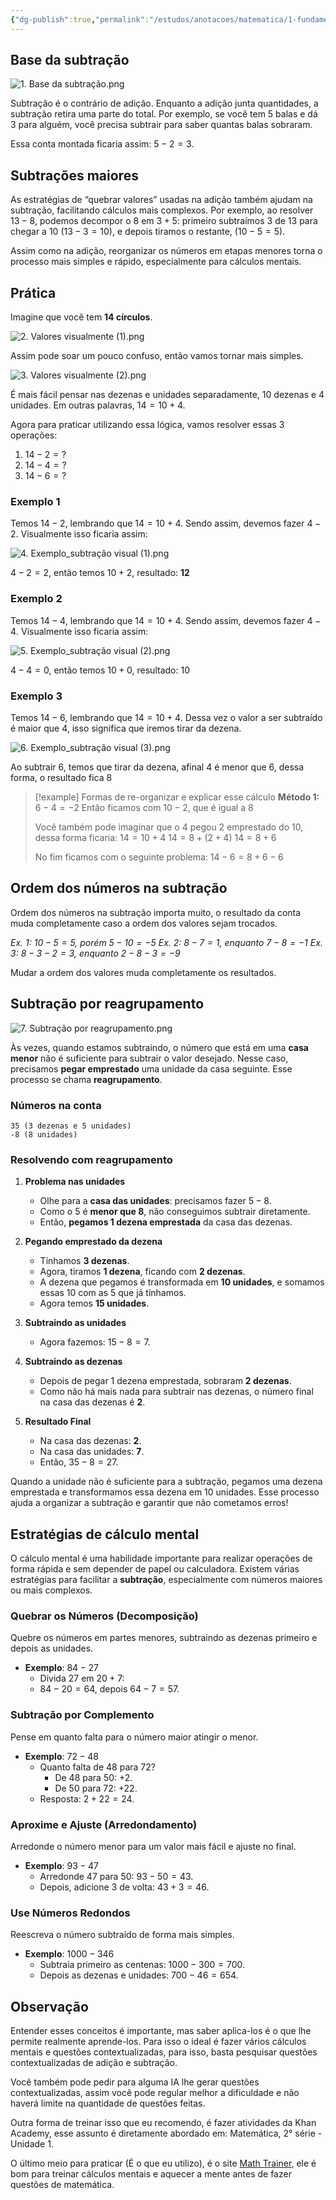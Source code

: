```yaml
---
{"dg-publish":true,"permalink":"/estudos/anotacoes/matematica/1-fundamental-1/2-operacoes/2-2-subtracao/"}
---
```


## Base da subtração

![1. Base da subtração.png](/img/user/assets/Notas/Matem%C3%A1tica%20e%20Natureza/1.%20Fundamental%201/2.%20Opera%C3%A7%C3%B5es/2.2.%20Subtra%C3%A7%C3%A3o/1.%20Base%20da%20subtra%C3%A7%C3%A3o.png)

Subtração é o contrário de adição. Enquanto a adição junta quantidades, a subtração retira uma parte do total. Por exemplo, se você tem 5 balas e dá 3 para alguém, você precisa subtrair para saber quantas balas sobraram.

Essa conta montada ficaria assim: $5 - 2 = 3$.

## Subtrações maiores

As estratégias de “quebrar valores” usadas na adição também ajudam na subtração, facilitando cálculos mais complexos. Por exemplo, ao resolver $13 - 8$, podemos decompor o $8$ em $3 + 5$: primeiro subtraímos $3$ de $13$ para chegar a $10$ $(13 - 3 = 10)$, e depois tiramos o restante, $(10 - 5 = 5)$. 

Assim como na adição, reorganizar os números em etapas menores torna o processo mais simples e rápido, especialmente para cálculos mentais.

## Prática

Imagine que você tem **14 círculos**.

![2. Valores visualmente (1).png](/img/user/assets/Notas/Matem%C3%A1tica%20e%20Natureza/1.%20Fundamental%201/2.%20Opera%C3%A7%C3%B5es/2.2.%20Subtra%C3%A7%C3%A3o/2.%20Valores%20visualmente%20(1).png)

Assim pode soar um pouco confuso, então vamos tornar mais simples.

![3. Valores visualmente (2).png](/img/user/assets/Notas/Matem%C3%A1tica%20e%20Natureza/1.%20Fundamental%201/2.%20Opera%C3%A7%C3%B5es/2.2.%20Subtra%C3%A7%C3%A3o/3.%20Valores%20visualmente%20(2).png)

É mais fácil pensar nas dezenas e unidades separadamente, $10 \text{ dezenas}$ e $4 \text{ unidades}$. Em outras palavras, $14 = 10 + 4$.

Agora para praticar utilizando essa lógica, vamos resolver essas 3 operações:

1. $14 - 2 = \text{?}$
2. $14 - 4 = \text{?}$
3. $14 - 6 = \text{?}$

### Exemplo 1

Temos $14 - 2$, lembrando que $14 = 10 + 4$. Sendo assim, devemos fazer $4 - 2$. Visualmente isso ficaria assim:

![4. Exemplo_subtração visual (1).png](/img/user/assets/Notas/Matem%C3%A1tica%20e%20Natureza/1.%20Fundamental%201/2.%20Opera%C3%A7%C3%B5es/2.2.%20Subtra%C3%A7%C3%A3o/4.%20Exemplo_subtra%C3%A7%C3%A3o%20visual%20(1).png)

$4 - 2 = 2$, então temos $10 + 2$, resultado: **$12$**

### Exemplo 2

Temos $14 - 4$, lembrando que $14 = 10 + 4$. Sendo assim, devemos fazer $4 - 4$. Visualmente isso ficaria assim:

![5. Exemplo_subtração visual (2).png](/img/user/assets/Notas/Matem%C3%A1tica%20e%20Natureza/1.%20Fundamental%201/2.%20Opera%C3%A7%C3%B5es/2.2.%20Subtra%C3%A7%C3%A3o/5.%20Exemplo_subtra%C3%A7%C3%A3o%20visual%20(2).png)

$4 - 4 = 0$, então temos $10 + 0$, resultado: $10$

### Exemplo 3

Temos $14 - 6$, lembrando que $14 = 10 + 4$. Dessa vez o valor a ser subtraído é maior que $4$, isso significa que iremos tirar da dezena.

![6. Exemplo_subtração visual (3).png](/img/user/assets/Notas/Matem%C3%A1tica%20e%20Natureza/1.%20Fundamental%201/2.%20Opera%C3%A7%C3%B5es/2.2.%20Subtra%C3%A7%C3%A3o/6.%20Exemplo_subtra%C3%A7%C3%A3o%20visual%20(3).png)

Ao subtrair $6$, temos que tirar da dezena, afinal $4$ é menor que $6$, dessa forma, o resultado fica $8$

> [!example] Formas de re-organizar e explicar esse cálculo
> **Método 1:** $6 - 4 = -2$
> Então ficamos com $10 - 2$, que é igual a $8$
> 
> Você também pode imaginar que o 4 pegou 2 emprestado do 10, dessa forma ficaria:
> $14 = 10 + 4$
> $14 = 8 + (2 + 4)$
> $14 = 8 + 6$
> 
> No fim ficamos com o seguinte problema:
> $14 - 6 = 8 + 6 - 6$

## Ordem dos números na subtração

Ordem dos números na subtração importa muito, o resultado da conta muda completamente caso a ordem dos valores sejam trocados.

*Ex. 1: $10 - 5 = 5$, porém $5 - 10 = -5$*
*Ex. 2: $8 - 7 = 1$, enquanto $7 - 8 = -1$*
*Ex. 3: $8 - 3 - 2 = 3$, enquanto $2 - 8 - 3 = -9$*

Mudar a ordem dos valores muda completamente os resultados.

## Subtração por reagrupamento

![7. Subtração por reagrupamento.png](/img/user/assets/Notas/Matem%C3%A1tica%20e%20Natureza/1.%20Fundamental%201/2.%20Opera%C3%A7%C3%B5es/2.2.%20Subtra%C3%A7%C3%A3o/7.%20Subtra%C3%A7%C3%A3o%20por%20reagrupamento.png)

Às vezes, quando estamos subtraindo, o número que está em uma **casa menor** não é suficiente para subtrair o valor desejado. Nesse caso, precisamos **pegar emprestado** uma unidade da casa seguinte. Esse processo se chama **reagrupamento**.

### Números na conta
```
35 (3 dezenas e 5 unidades)
-8 (8 unidades)
```
### Resolvendo com reagrupamento

1. **Problema nas unidades**  
   - Olhe para a **casa das unidades**: precisamos fazer $5 - 8$.
   - Como o 5 é **menor que 8**, não conseguimos subtrair diretamente.  
   - Então, **pegamos 1 dezena emprestada** da casa das dezenas.

2. **Pegando emprestado da dezena**  
   - Tínhamos **3 dezenas**.  
   - Agora, tiramos **1 dezena**, ficando com **2 dezenas**.  
   - A dezena que pegamos é transformada em **10 unidades**, e somamos essas 10 com as 5 que já tínhamos.  
   - Agora temos **15 unidades**.

3. **Subtraindo as unidades**  
   - Agora fazemos:  $15 - 8 = 7$.

4. **Subtraindo as dezenas**  
   - Depois de pegar 1 dezena emprestada, sobraram **2 dezenas**.  
   - Como não há mais nada para subtrair nas dezenas, o número final na casa das dezenas é **2**.

5. **Resultado Final**  
   - Na casa das dezenas: **2**.  
   - Na casa das unidades: **7**.  
   - Então, $35 - 8 = 27$.

Quando a unidade não é suficiente para a subtração, pegamos uma dezena emprestada e transformamos essa dezena em 10 unidades. Esse processo ajuda a organizar a subtração e garantir que não cometamos erros!

## Estratégias de cálculo mental

O cálculo mental é uma habilidade importante para realizar operações de forma rápida e sem depender de papel ou calculadora. Existem várias estratégias para facilitar a **subtração**, especialmente com números maiores ou mais complexos.

### Quebrar os Números (Decomposição)

Quebre os números em partes menores, subtraindo as dezenas primeiro e depois as unidades.
- **Exemplo**: $84 - 27$
	- Divida $27$ em $20 + 7$:
	- $84 - 20 = 64$, depois $64 - 7 = 57$.

### Subtração por Complemento

Pense em quanto falta para o número maior atingir o menor.
- **Exemplo**: $72 - 48$
	- Quanto falta de $48$ para $72$?
		- De $48$ para $50$: $+2$.
		- De $50$ para $72$: $+22$.
	- Resposta: $2 + 22 = 24$.

### Aproxime e Ajuste (Arredondamento)

Arredonde o número menor para um valor mais fácil e ajuste no final.  
- **Exemplo**: $93 - 47$
	- Arredonde $47$ para $50$: $93 - 50 = 43$.
	- Depois, adicione $3$ de volta: $43 + 3 = 46$.

### Use Números Redondos

Reescreva o número subtraído de forma mais simples.
- **Exemplo**: $1000 - 346$
	- Subtraia primeiro as centenas: $1000 - 300 = 700$.
	- Depois as dezenas e unidades: $700 - 46 = 654$.

## Observação

Entender esses conceitos é importante, mas saber aplica-los é o que lhe permite realmente aprende-los. Para isso o ideal é fazer vários cálculos mentais e questões contextualizadas, para isso, basta pesquisar questões contextualizadas de adição e subtração. 

Você também pode pedir para alguma IA lhe gerar questões contextualizadas, assim você pode regular melhor a dificuldade e não haverá limite na quantidade de questões feitas.

Outra forma de treinar isso que eu recomendo, é fazer atividades da Khan Academy, esse assunto é diretamente abordado em: Matemática, 2° série - Unidade 1.

O último meio para praticar (É o que eu utilizo), é o site [Math Trainer](https://www.mathtrainer.xyz/), ele é bom para treinar cálculos mentais e aquecer a mente antes de fazer questões de matemática.

